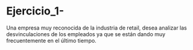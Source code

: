 # Ejercicio_1-
Una empresa muy reconocida de la industria de retail, desea analizar las  desvinculaciones de los empleados ya que se están dando muy frecuentemente en  el último tiempo.
